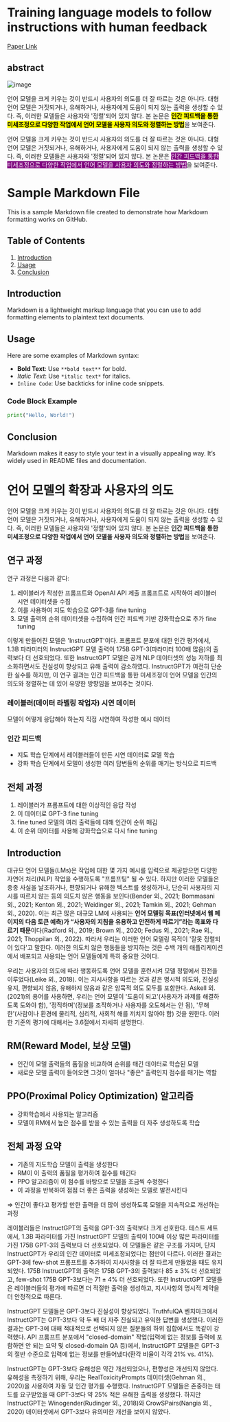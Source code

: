 # Training language models to follow instructions with human feedback

[Paper Link](https://arxiv.org/abs/2203.02155)

## abstract
![image](https://github.com/user-attachments/assets/53f79251-f5db-42c6-9eb6-7c9a6eb4532e)

언어 모델을 크게 키우는 것이 반드시 사용자의 의도를 더 잘 따르는 것은 아니다. 대형 언어 모델은 거짓되거나, 유해하거나, 사용자에게 도움이 되지 않는 출력을 생성할 수 있다. 즉, 이러한 모델들은 사용자와 '정렬'되어 있지 않다. 본 논문은 <mark>**인간 피드백을 통한 미세조정으로 다양한 작업에서 언어 모델을 사용자 의도와 정렬하는 방법**</mark>을 보여준다.

언어 모델을 크게 키우는 것이 반드시 사용자의 의도를 더 잘 따르는 것은 아니다. 대형 언어 모델은 거짓되거나, 유해하거나, 사용자에게 도움이 되지 않는 출력을 생성할 수 있다. 즉, 이러한 모델들은 사용자와 '정렬'되어 있지 않다. 본 논문은 <span style="background-color: purple; color: white;">인간 피드백을 통한 미세조정으로 다양한 작업에서 언어 모델을 사용자 의도와 정렬하는 방법</span>을 보여준다.



# Sample Markdown File

This is a sample Markdown file created to demonstrate how Markdown formatting works on GitHub.

## Table of Contents
1. [Introduction](#introduction)
2. [Usage](#usage)
3. [Conclusion](#conclusion)

## Introduction
Markdown is a lightweight markup language that you can use to add formatting elements to plaintext text documents. 

## Usage
Here are some examples of Markdown syntax:
- **Bold Text**: Use `**bold text**` for bold.
- *Italic Text*: Use `*italic text*` for italics.
- `Inline Code`: Use backticks for inline code snippets.

### Code Block Example
```python
print("Hello, World!")
```

## Conclusion
Markdown makes it easy to style your text in a visually appealing way. It’s widely used in README files and documentation.




# 언어 모델의 확장과 사용자의 의도

언어 모델을 크게 키우는 것이 반드시 사용자의 의도를 더 잘 따르는 것은 아니다. 대형 언어 모델은 거짓되거나, 유해하거나, 사용자에게 도움이 되지 않는 출력을 생성할 수 있다. 즉, 이러한 모델들은 사용자와 '정렬'되어 있지 않다. 본 논문은 **인간 피드백을 통한 미세조정으로 다양한 작업에서 언어 모델을 사용자 의도와 정렬하는 방법**을 보여준다.

## 연구 과정

연구 과정은 다음과 같다:

1. 레이블러가 작성한 프롬프트와 OpenAI API 제출 프롬프트로 시작하여 레이블러 시연 데이터셋을 수집
2. 이를 사용하여 지도 학습으로 GPT-3를 fine tuning
3. 모델 출력의 순위 데이터셋을 수집하여 인간 피드백 기반 강화학습으로 추가 fine tuning

이렇게 만들어진 모델은 'InstructGPT'이다. 프롬프트 분포에 대한 인간 평가에서, 1.3B 파라미터의 InstructGPT 모델 출력이 175B GPT-3(파라미터 100배 많음)의 출력보다 더 선호되었다. 또한 InstructGPT 모델은 공개 NLP 데이터셋의 성능 저하를 최소화하면서도 진실성이 향상되고 유해 출력이 감소하였다. InstructGPT가 여전히 단순한 실수를 하지만, 이 연구 결과는 인간 피드백을 통한 미세조정이 언어 모델을 인간의 의도와 정렬하는 데 있어 유망한 방향임을 보여주는 것이다.

### 레이블러(데이터 라벨링 작업자) 시연 데이터
모델이 어떻게 응답해야 하는지 직접 시연하여 작성한 예시 데이터

### 인간 피드백
- 지도 학습 단계에서 레이블러들이 만든 시연 데이터로 모델 학습
- 강화 학습 단계에서 모델이 생성한 여러 답변들의 순위를 매기는 방식으로 피드백

## 전체 과정

1. 레이블러가 프롬프트에 대한 이상적인 응답 작성
2. 이 데이터로 GPT-3 fine tuning
3. fine tuned 모델의 여러 출력들에 대해 인간이 순위 매김
4. 이 순위 데이터를 사용해 강화학습으로 다시 fine tuning

## Introduction

대규모 언어 모델들(LMs)은 작업에 대한 몇 가지 예시를 입력으로 제공받으면 다양한 자연어 처리(NLP) 작업을 수행하도록 "프롬프팅" 될 수 있다. 하지만 이러한 모델들은 종종 사실을 날조하거나, 편향되거나 유해한 텍스트를 생성하거나, 단순히 사용자의 지시를 따르지 않는 등의 의도치 않은 행동을 보인다(Bender 외., 2021; Bommasani 외., 2021; Kenton 외., 2021; Weidinger 외., 2021; Tamkin 외., 2021; Gehman 외., 2020). 이는 최근 많은 대규모 LM에 사용되는 **언어 모델링 목표(인터넷에서 웹 페이지의 다음 토큰 예측)가 “사용자의 지침을 유용하고 안전하게 따르기”라는 목표와 다르기 때문**이다(Radford 외., 2019; Brown 외., 2020; Fedus 외., 2021; Rae 외., 2021; Thoppilan 외., 2022). 따라서 우리는 이러한 언어 모델링 목적이 '잘못 정렬되어 있다'고 말한다. 이러한 의도치 않은 행동들을 방지하는 것은 수백 개의 애플리케이션에서 배포되고 사용되는 언어 모델들에게 특히 중요한 것이다.

우리는 사용자의 의도에 따라 행동하도록 언어 모델을 훈련시켜 모델 정렬에서 진전을 이루었다(Leike 외., 2018). 이는 지시사항을 따르는 것과 같은 명시적 의도와, 진실성 유지, 편향되지 않음, 유해하지 않음과 같은 암묵적 의도 모두를 포함한다. Askell 외.(2021)의 용어를 사용하면, 우리는 언어 모델이 '도움이 되고'(사용자가 과제를 해결하도록 도와야 함), '정직하며'(정보를 조작하거나 사용자를 오도해서는 안 됨), '무해한'(사람이나 환경에 물리적, 심리적, 사회적 해를 끼치지 않아야 함) 것을 원한다. 이러한 기준의 평가에 대해서는 3.6절에서 자세히 설명한다.

## RM(Reward Model, 보상 모델)

- 인간이 모델 출력들의 품질을 비교하여 순위를 매긴 데이터로 학습된 모델
- 새로운 모델 출력이 들어오면 그것이 얼마나 "좋은" 출력인지 점수를 매기는 역할

## PPO(Proximal Policy Optimization) 알고리즘

- 강화학습에서 사용되는 알고리즘
- 모델이 RM에서 높은 점수를 받을 수 있는 출력을 더 자주 생성하도록 학습

## 전체 과정 요약

- 기존의 지도학습 모델이 출력을 생성한다
- RM이 이 출력의 품질을 평가하여 점수를 매긴다
- PPO 알고리즘이 이 점수를 바탕으로 모델을 조금씩 수정한다
- 이 과정을 반복하여 점점 더 좋은 출력을 생성하는 모델로 발전시킨다

⇒ 인간이 좋다고 평가할 만한 출력을 더 많이 생성하도록 모델을 지속적으로 개선하는 과정

레이블러들은 InstructGPT의 출력을 GPT-3의 출력보다 크게 선호한다. 테스트 세트에서, 1.3B 파라미터를 가진 InstructGPT 모델의 출력이 100배 이상 많은 파라미터를 가진 175B GPT-3의 출력보다 더 선호되었다. 이 모델들은 같은 구조를 가지며, 단지 InstructGPT가 우리의 인간 데이터로 미세조정되었다는 점만이 다르다. 이러한 결과는 GPT-3에 few-shot 프롬프트를 추가하여 지시사항을 더 잘 따르게 만들었을 때도 유지되었다. 175B InstructGPT의 출력은 175B GPT-3의 출력보다 85 ± 3% 더 선호되었고, few-shot 175B GPT-3보다는 71 ± 4% 더 선호되었다. 또한 InstructGPT 모델들은 레이블러들의 평가에 따르면 더 적절한 출력을 생성하고, 지시사항의 명시적 제약을 더 안정적으로 따른다.

InstructGPT 모델들은 GPT-3보다 진실성이 향상되었다. TruthfulQA 벤치마크에서 InstructGPT는 GPT-3보다 약 두 배 더 자주 진실되고 유익한 답변을 생성했다. 이러한 결과는 GPT-3에 대해 적대적으로 선택되지 않은 질문들의 하위 집합에서도 똑같이 강력했다. API 프롬프트 분포에서 "closed-domain" 작업(입력에 없는 정보를 출력에 포함하면 안 되는 요약 및 closed-domain QA 등)에서, InstructGPT 모델들은 GPT-3의 절반 수준으로 입력에 없는 정보를 만들어냈다(환각 비율이 각각 21% vs. 41%).

InstructGPT는 GPT-3보다 유해성은 약간 개선되었으나, 편향성은 개선되지 않았다. 유해성을 측정하기 위해, 우리는 RealToxicityPrompts 데이터셋(Gehman 외., 2020)을 사용하여 자동 및 인간 평가를 수행했다. InstructGPT 모델들은 존중하는 태도를 요구받았을 때 GPT-3보다 약 25% 적은 유해한 출력을 생성했다. 하지만 InstructGPT는 Winogender(Rudinger 외., 2018)와 CrowSPairs(Nangia 외., 2020) 데이터셋에서 GPT-3보다 유의미한 개선을 보이지 않았다.
